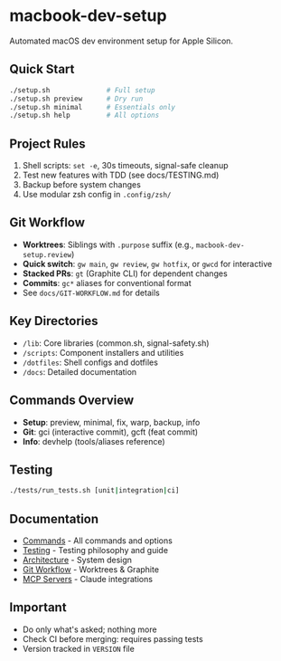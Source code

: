 # macbook-dev-setup

Automated macOS dev environment setup for Apple Silicon.

## Quick Start
```bash
./setup.sh              # Full setup
./setup.sh preview      # Dry run
./setup.sh minimal      # Essentials only
./setup.sh help         # All options
```

## Project Rules
1. Shell scripts: `set -e`, 30s timeouts, signal-safe cleanup
2. Test new features with TDD (see docs/TESTING.md)
3. Backup before system changes
4. Use modular zsh config in `.config/zsh/`

## Git Workflow
- **Worktrees**: Siblings with `.purpose` suffix (e.g., `macbook-dev-setup.review`)
- **Quick switch**: `gw main`, `gw review`, `gw hotfix`, or `gwcd` for interactive
- **Stacked PRs**: `gt` (Graphite CLI) for dependent changes
- **Commits**: `gc*` aliases for conventional format
- See `docs/GIT-WORKFLOW.md` for details

## Key Directories
- `/lib`: Core libraries (common.sh, signal-safety.sh)
- `/scripts`: Component installers and utilities
- `/dotfiles`: Shell configs and dotfiles
- `/docs`: Detailed documentation

## Commands Overview
- **Setup**: preview, minimal, fix, warp, backup, info
- **Git**: gci (interactive commit), gcft (feat commit)
- **Info**: devhelp (tools/aliases reference)

## Testing
```bash
./tests/run_tests.sh [unit|integration|ci]
```

## Documentation
- [Commands](docs/COMMANDS.md) - All commands and options
- [Testing](docs/TESTING.md) - Testing philosophy and guide
- [Architecture](docs/architecture.md) - System design
- [Git Workflow](docs/GIT-WORKFLOW.md) - Worktrees & Graphite
- [MCP Servers](docs/MCP_SERVERS.md) - Claude integrations

## Important
- Do only what's asked; nothing more
- Check CI before merging: requires passing tests
- Version tracked in `VERSION` file